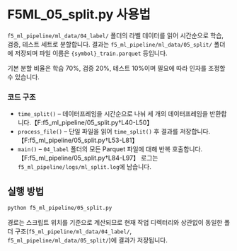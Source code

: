 # F5ML_05_split.py 사용법

`f5_ml_pipeline/ml_data/04_label/` 폴더의 라벨 데이터를 읽어 시간순으로 학습, 검증, 테스트 세트로 분할합니다.
결과는 `f5_ml_pipeline/ml_data/05_split/` 폴더에 저장되며 파일 이름은 `{symbol}_train.parquet` 등입니다.

기본 분할 비율은 학습 70%, 검증 20%, 테스트 10%이며 필요에 따라 인자를 조정할 수 있습니다.

### 코드 구조
- `time_split()` – 데이터프레임을 시간순으로 나눠 세 개의 데이터프레임을 반환합니다.【F:f5_ml_pipeline/05_split.py†L40-L50】
- `process_file()` – 단일 파일을 읽어 `time_split()` 후 결과를 저장합니다.【F:f5_ml_pipeline/05_split.py†L53-L81】
- `main()` – `04_label` 폴더의 모든 Parquet 파일에 대해 반복 호출합니다.【F:f5_ml_pipeline/05_split.py†L84-L97】
로그는 `f5_ml_pipeline/logs/ml_split.log`에 남습니다.

## 실행 방법
```bash
python f5_ml_pipeline/05_split.py
```

경로는 스크립트 위치를 기준으로 계산되므로 현재 작업 디렉터리와 상관없이
동일한 폴더 구조(`f5_ml_pipeline/ml_data/04_label/`, `f5_ml_pipeline/ml_data/05_split/`)에 결과가 저장됩니다.
